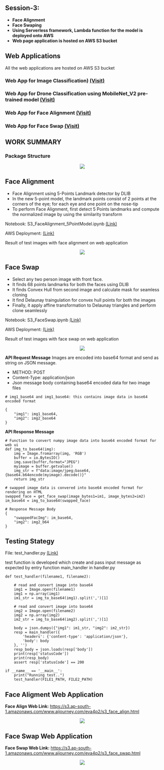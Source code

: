 ## Session-3: 
* **Face Alignment**
* **Face Swaping**
* **Using Serverless framework, Lambda function for the model is deployed onto AWS**
* **Web page application is hosted on AWS S3 bucket**

## Web Applications

All the web applications are hosted on AWS S3 bucket

### Web App for Image Classification) [(Visit)](https://s3.ap-south-1.amazonaws.com/www.aijourney.com/eva4p2/s1_demo.html)
### Web App for Drone Classification using MobileNet_V2 pre-trained model [(Visit)](https://s3.ap-south-1.amazonaws.com/www.aijourney.com/eva4p2/s2_demo.html)
### Web App for Face Alignment [(Visit)](https://s3.ap-south-1.amazonaws.com/www.aijourney.com/eva4p2/s3_face_align.html)
### Web App for Face Swap [(Visit)](https://s3.ap-south-1.amazonaws.com/www.aijourney.com/eva4p2/s3_face_swap.html)

## WORK SUMMARY

### Package Structure

<p align="center"><img style="max-width:800px" src="doc_images/folder_structure.png"></p>

## Face Alignment

* Face Alignment using 5-Points Landmark detector by DLIB
* In the new 5-point model, the landmark points consist of 2 points at the corners of the eye; for each eye and one point on the nose-tip
* To perform Face Alignment, first detect 5 Points landmarks and compute the normalized image by using the similarity transform

Notebook: S3_FaceAlignment_5PointModel.ipynb [(Link)](notebooks/S3_FaceAlignment_5PointModel.ipynb)

AWS Deployment: [(Link)](aws_deployment/s3-face-align-aws)

Result of test images with face alignment on web application

<p align="center"><img style="max-width:800px" src="doc_images/face_align_result.png"></p>


## Face Swap

* Select any two person image with front face.
* It finds 68 points landmarks for both the faces using DLIB
* It finds Convex Hull from second image and calculate mask for seamless cloning
* It find Delaunay traingulation for convex hull points for both the images
* Finally, it apply affine transformation to Delaunay triangles and perform clone seamlessly

Notebook: S3_FaceSwap.ipynb [(Link)](notebooks/S3_FaceSwap.ipynb)

AWS Deployment: [(Link)](aws_deployment/s3-face-swap-aws)

Result of test images with face swap on web application

<p align="center"><img style="max-width:800px" src="doc_images/face_align_result.png"></p>

**API Request Message**
Images are encoded into base64 format and send as string on JSON message.
* METHOD: POST
* Content-Type: application/json
* Json message body containing base64 encoded data for two image files

```
# img1_base64 and img1_base64: this contains image data in base64 encoded format

{
	"img1": img1_base64,
	"img2": img2_base64
}
```

**API Response Message**
```
# Function to convert numpy image data into base64 encoded format for web ui
def img_to_base64(img):
    img = Image.fromarray(img, 'RGB') 
    buffer = io.BytesIO()
    img.save(buffer,format="JPEG")
    myimage = buffer.getvalue()                     
    img_str = f"data:image/jpeg;base64,{base64.b64encode(myimage).decode()}"
    return img_str

# swapped image data is convered into base64 encoded format for rendering on HTML
swapped_face = get_face_swap(image_bytes1=im1, image_bytes2=im2)
im_base64 = img_to_base64(swapped_face)

# Response Message Body
{
	"swappedFacImg": im_base64,
	"img2": img2_b64
}
```

## Testing Stategy

File: test_handler.py [(Link)](aws_deployment/s3-face-align-aws/test/test_handler.py)

test function is developed which create and pass input message as expected by entry function main_handler in handler.py 

```
def test_handler(filename1, filename2):

    # read and convert image into base64
    img1 = Image.open(filename1)
    img1 = np.array(img1)
    im1_str = img_to_base64(img1).split(',')[1]

    # read and convert image into base64
    img2 = Image.open(filename2)
    img2 = np.array(img2)
    im2_str = img_to_base64(img2).split(',')[1]

    body = json.dumps({"img1": im1_str, "img2": im2_str})
    resp = main_handler({
        'headers': {'content-type': 'application/json'},
        'body': body
    }, '')
    resp_body = json.loads(resp['body'])
    print(resp['statusCode'])
    print(resp_body)
    assert resp['statusCode'] == 200

if __name__ == '__main__':
    print("Running test..")
    test_handler(FILE1_PATH, FILE2_PATH)
```
## Face Aligment Web Application

**Face Align Web Link:** https://s3.ap-south-1.amazonaws.com/www.aijourney.com/eva4p2/s3_face_align.html

<p align="center"><img img style="max-width:400px" src="doc_images/face_align_app.png"></p>


## Face Swap Web Application
**Face Swap Web Link:** https://s3.ap-south-1.amazonaws.com/www.aijourney.com/eva4p2/s3_face_swap.html

<p align="center"><img img style="max-width:400px" src="doc_images/face_swap_app.png"></p>





